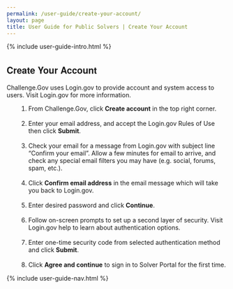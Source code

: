 ```yaml
---
permalink: /user-guide/create-your-account/
layout: page
title: User Guide for Public Solvers | Create Your Account
---
```

<div class="res-sec">
  <div class="grid-row ">
    <div class="grid-col-12">{% include user-guide-intro.html %}</div>
  </div>
  <div class="grid-row grid-gap usa-typo">
    <div class="grid-col-12 pt-10 pb-30 px-0">
      <div class="bg-secondary-lighter text-center">
        <h2 class="mb-0">Create Your Account</h2>
      </div>
    </div>
  </div>
  <div class="grid-row grid-gap justify-content-between">
    <div class="grid-col-7">
      <div class="usa-prose">
        <p>Challenge.Gov uses Login.gov to provide account and system access to users. Visit Login.gov for more information.</p>
        <ol>
          <li class="font-bolder"><span>From Challenge.Gov, click <b>Create account</b> in the top right corner.</span></li><br>
          <li class="font-bolder"><span>Enter your email address, and accept the Login.gov Rules of Use then click <b>Submit</b>.</span></li><br>
          <li class="font-bolder"><span>Check your email for a message from Login.gov with subject line “Confirm your email”. Allow a few minutes for email to arrive, and check any special email filters you may have (e.g. social, forums, spam, etc.).</span></li><br>
          <li class="font-bolder"><span>Click <b>Confirm email address</b> in the email message which will take you back to Login.gov.</span></li><br>
          <li class="font-bolder"><span>Enter desired password and click <b>Continue</b>.</span></li><br>
          <li class="font-bolder"><span>Follow on-screen prompts to set up a second layer of security. Visit Login.gov help to learn about authentication options.</span></li><br>
          <li class="font-bolder"><span>Enter one-time security code from selected authentication method and click <b>Submit</b>.</span></li><br>
          <li class="font-bolder"><span>Click <b>Agree and continue</b> to sign in to Solver Portal for the first time.</span></li>
        </ol>
      </div>
    </div>
    <div class="grid-col-4">{% include user-guide-nav.html %} </div>
  </div>
</div>

<style>
  .usa-prose ol{
    padding-left: 50px;
    margin-top: 0;
  }
  .usa-prose ol ul{
    margin-top: 0;
  }
  .usa-prose ul{
    padding-left: 2rem;
    margin-top: 0;
    margin-bottom: 1em;
  }
  .usa-prose ul li{
    max-width: 100%;
    margin-bottom: 0;
  }
  .tablet\:grid-col-10 {
    flex: 0 1 auto;
    width: 100%;
  }
  .grid-container .usa-sidenav {
    margin-left: 0;
    margin-right: 0;
    padding-left: 0;
  }
  .grid-container .usa-sidenav__sublist {
    list-style-type: none;
    padding-left: 0;
    margin: 0;
    font-size: 1rem;
  }
  .usa-typo {
    font-family: Source Sans Pro Web,Helvetica Neue,Helvetica,Roboto,Arial,sans-serif;
  }
  .menu-title {
    text-indent: 1em;
    font-weight: 600;
  }
  .no-underline {
    text-decoration: none !important;
  }
  .child-link {
    text-indent: 2em;
    color: #757575;
    font-weight: 500;
  }
  .usa-sidenav__item a:not(.usa-current):hover {
    background-color: #f1f1f1;
  }

  .usa-sidenav__sublist .usa-sidenav__item a.inactive-link:hover,
  .usa-sidenav__item a.child-link.inactive-link:hover {
    color: #004c8c !important;
    font-weight: 400 !important;
    text-decoration: none !important;
  }

  .usa-sidenav__sublist a:not(.usa-current),
  .usa-sidenav__item a.child-link:not(.usa-current) {
    color: #757575 !important;
  }

  .usa-current {
    color: #205493 !important;
    font-weight: 600 !important;
  }

  .usa-sidenav__item a.child-link:not(.usa-current):hover {
    font-weight: 400 !important;
  }

  .usa-sidenav__item a[href="/user-guide/"]:hover {
    color: #205493 !important;
    font-weight: 400 !important;
  }

  /* Added CSS rule */
  .usa-sidenav__item a.menu-title:hover {
    background-color: transparent !important;
  }                    
</style>
